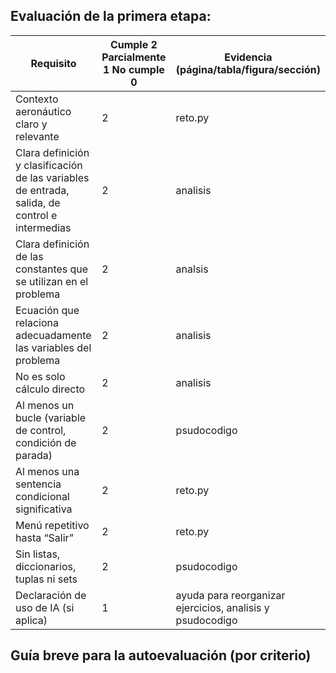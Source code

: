 ## Evaluación de la primera etapa:



| Requisito | Cumple 2  Parcialmente 1 No cumple     0 | Evidencia (página/tabla/figura/sección) |
| --- | --- | --- |
| Contexto aeronáutico claro y relevante | 2 | reto.py |
| Clara definición y clasificación de las variables de entrada, salida, de control e intermedias | 2 | analisis |
| Clara definición de las constantes que se utilizan en el problema | 2 | analsis |
| Ecuación que relaciona adecuadamente las variables del problema | 2 | analisis |
| No es solo cálculo directo | 2 | analisis |
| Al menos un bucle (variable de control, condición de parada) | 2 | psudocodigo |
| Al menos una sentencia condicional significativa | 2 | reto.py |
| Menú repetitivo hasta “Salir” | 2 | reto.py |
| Sin listas, diccionarios, tuplas ni sets | 2 | psudocodigo |
| Declaración de uso de IA (si aplica) | 1 | ayuda para reorganizar ejercicios, analisis y psudocodigo |

## Guía breve para la autoevaluación (por criterio)